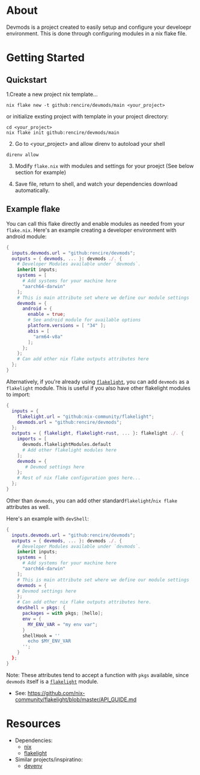 # About

Devmods is a project created to easily setup and configure your develoepr environment.
This is done through configuring modules in a nix flake file.

# Getting Started

## Quickstart

1.Create a new project nix template...

```
nix flake new -t github:rencire/devmods/main <your_project>

```

or initialize exsting project with template in your project directory:

```
cd <your_project>
nix flake init github:rencire/devmods/main
```

2. Go to <your_project> and allow direnv to autoload your shell

```
direnv allow
```

3. Modify `flake.nix` with modules and settings for your proejct
   (See below section for example)

4. Save file, return to shell, and watch your dependencies download automatically.

## Example flake

You can call this flake directly and enable modules as needed from your `flake.nix`.
Here's an example creating a developer environment with android module:

```nix
{
  inputs.devmods.url = "github:rencire/devmods";
  outputs = { devmods, ... }: devmods ./. {
    # Developer Modules available under `devmods`.
    inherit inputs;
    systems = [
      # Add systems for your machine here
      "aarch64-darwin"
    ];
    # This is main attribute set where we define our module settings
    devmods = {
      android = {
        enable = true;
        # See android module for available options
        platform.versions = [ "34" ];
        abis = [
          "arm64-v8a"
        ];
      };
    };
    # Can add other nix flake outputs attributes here
  };
}
```


Alternatively, if you're already using [`flakelight`](https://github.com/nix-community/flakelight), you can
add `devmods` as a `flakelight` module.
This is useful if you also have other flakelight modules to import:

```nix
{
  inputs = {
    flakelight.url = "github:nix-community/flakelight";
    devmods.url = "github:rencire/devmods";
  };
  outputs = { flakelight, flakelight-rust, ... }: flakelight ./. {
    imports = [
      devmods.flakelightModules.default
      # Add other flakelight modules here
    ];
    devmods = {
       # Devmod settings here
    };
    # Rest of nix flake configuration goes here...
  };
}
```

Other than `devmods`, you can add other standard`flakelight`/`nix flake` attributes as well.

Here's an example with `devShell`:

```nix
{
  inputs.devmods.url = "github:rencire/devmods";
  outputs = { devmods, ... }: devmods ./. {
    # Developer Modules available under `devmods`.
    inherit inputs;
    systems = [
      # Add systems for your machine here
      "aarch64-darwin"
    ];
    # This is main attribute set where we define our module settings
    devmods = {
    # Devmod settings here
    };
    # Can add other nix flake outputs attributes here.  
    devShell = pkgs: {
      packages = with pkgs; [hello];
      env = {
        MY_ENV_VAR = "my env var";
      }
      shellHook = ''
        echo $MY_ENV_VAR
      '';
    }
  };
}
```
Note: These attributes tend to accept a function with `pkgs` available, since `devmods` itself is a [`flakelight`](https://github.com/nix-community/flakelight)
module.
- See: https://github.com/nix-community/flakelight/blob/master/API_GUIDE.md



# Resources

- Dependencies:
  - [nix](https://nixos.org/)
  - [flakelight](https://github.com/nix-community/flakelight)
- Similar projects/inspiratino:
  - [devenv](https://github.com/cachix/devenv)
